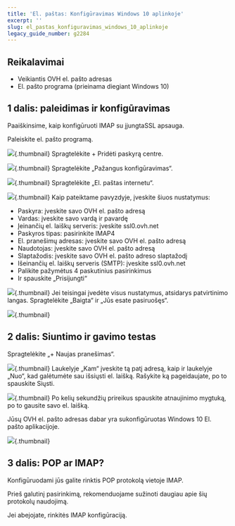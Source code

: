 ```yaml
---
title: 'El. paštas: Konfigūravimas Windows 10 aplinkoje'
excerpt: ''
slug: el_pastas_konfiguravimas_windows_10_aplinkoje
legacy_guide_number: g2284
---
```



## Reikalavimai

- Veikiantis OVH el. pašto adresas
- El. pašto programa (prieinama diegiant Windows 10)




## 1 dalis: paleidimas ir konfigūravimas
Paaiškinsime, kaip konfigūruoti IMAP su įjungtaSSL apsauga. 

Paleiskite el. pašto programą.

![](images/img_4485.jpg){.thumbnail}
Spragtelėkite + Pridėti paskyrą centre.

![](images/img_4486.jpg){.thumbnail}
Spragtelėkite „Pažangus konfigūravimas“.

![](images/img_4489.jpg){.thumbnail}
Spragtelėkite „El. paštas internetu“.

![](images/img_4490.jpg){.thumbnail}
Kaip pateiktame pavyzdyje, įveskite šiuos nustatymus:


- Paskyra: įveskite savo OVH el. pašto adresą
- Vardas: įveskite savo vardą ir pavardę
- Įeinančių el. laiškų serveris: įveskite ssl0.ovh.net
- Paskyros tipas: pasirinkite IMAP4
- El. pranešimų adresas: įveskite savo OVH el. pašto adresą
- Naudotojas: įveskite savo OVH el. pašto adresą
- Slaptažodis: įveskite savo OVH el. pašto adreso slaptažodį
- Išeinančių el. laiškų serveris (SMTP): įveskite ssl0.ovh.net
- Palikite pažymėtus 4 paskutinius pasirinkimus
- Ir spauskite „Prisijungti“



![](images/img_4496.jpg){.thumbnail}
Jei teisingai įvedėte visus nustatymus, atsidarys patvirtinimo langas.
Spragtelėkite „Baigta“ ir „Jūs esate pasiruošęs“.

![](images/img_4497.jpg){.thumbnail}


## 2 dalis: Siuntimo ir gavimo testas
Spragtelėkite „+ Naujas pranešimas“.

![](images/img_4498.jpg){.thumbnail}
Laukelyje „Kam“ įveskite tą patį adresą, kaip ir laukelyje „Nuo“, kad galėtumėte sau išsiųsti el. laišką.
Rašykite ką pageidaujate, po to spauskite Siųsti.

![](images/img_4499.jpg){.thumbnail}
Po kelių sekundžių prireikus spauskite atnaujinimo mygtuką, po to gausite savo el. laišką.

Jūsų OVH el. pašto adresas dabar yra sukonfigūruotas Windows 10 El. pašto aplikacijoje.

![](images/img_4500.jpg){.thumbnail}


## 3 dalis: POP ar IMAP?
Konfigūruodami jūs galite rinktis POP protokolą vietoje IMAP.

Prieš galutinį pasirinkimą, rekomenduojame sužinoti daugiau apie šių protokolų naudojimą.

Jei abejojate, rinkitės IMAP konfigūraciją.

